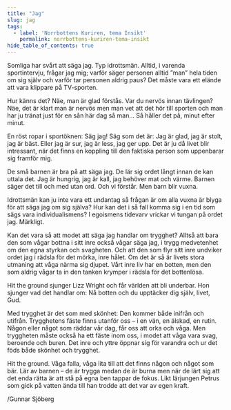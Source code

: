 ```yaml
---
title: "Jag"
slug: jag
tags:
  - label: 'Norrbottens Kuriren, tema Insikt'
    permalink: norrbottens-kuriren-tema-insikt
hide_table_of_contents: true
---
```

Somliga har svårt att säga jag. Typ idrottsmän. Alltid, i varenda sportintervju, frågar jag mig; varför säger personen alltid ”man” hela tiden om sig själv och varför tar personen aldrig paus? Det måste vara ett elände att vara klippare på TV-sporten.

<!--truncate-->

Hur känns det? Näe, man är glad förstås. Var du nervös innan tävlingen? Näe, det är klart man är nervös men man vet att det hör till sporten och man har ju tränat just för en sån här dag så man… Så håller det på, minut efter minut.

En röst ropar i sportöknen: Säg jag! Säg som det är: Jag är glad, jag är stolt, jag är bäst. Eller jag är sur, jag är less, jag ger upp. Det är ju då livet blir intressant, när det finns en koppling till den faktiska person som uppenbarar sig framför mig.

De små barnen är bra på att säga jag. De lär sig ordet långt innan de kan uttala det. Jag är hungrig, jag är kall, jag behöver mat och värme. Barnen säger det till och med utan ord. Och vi förstår. Men barn blir vuxna.

Idrottsmän kan ju inte vara ett undantag så frågan är om alla vuxna är blyga för att säga jag om sig själva? Hur kan det i så fall komma sig i en tid som sägs vara individualismens? I egoismens tidevarv vrickar vi tungan på ordet jag. Märkligt.

Kan det vara så att modet att säga jag handlar om trygghet? Alltså att bara den som vågar bottna i sitt inre också vågar säga jag, i trygg medvetenhet om den egna styrkan och svagheten. Och att den som flyr sitt inre undviker ordet jag i rädsla för det mörka, inre hålet. Om det är så är livets stora utmaning att våga närma sig djupet. Vårt inre liv har en botten, men den som aldrig vågar ta in den tanken krymper i rädsla för det bottenlösa.

Hit the ground sjunger Lizz Wright och får världen att bli underbar. Hon sjunger vad det handlar om: Nå botten och du upptäcker dig själv, livet, Gud.

Med trygghet är det som med skönhet: Den kommer både inifrån och utifrån. Trygghetens fäste finns utanför oss – i en vän, en älskad, en rutin. Någon eller något som räddar vår dag, får oss att orka och våga. Men tryggheten måste också ha ett fäste inom oss, i modet att våga vara svag, beroende och buren. Det inre och yttre öppnar sig för varandra och ur det föds både skönhet och trygghet.

Hit the ground. Våga falla, våga lita till att det finns någon och något som bär. Lär av barnen – de är trygga medan de är burna men när de lärt sig att det enda rätta är att stå på egna ben tappar de fokus. Likt lärjungen Petrus som gick på vatten ända till han trodde att det var av egen kraft.

/Gunnar Sjöberg
